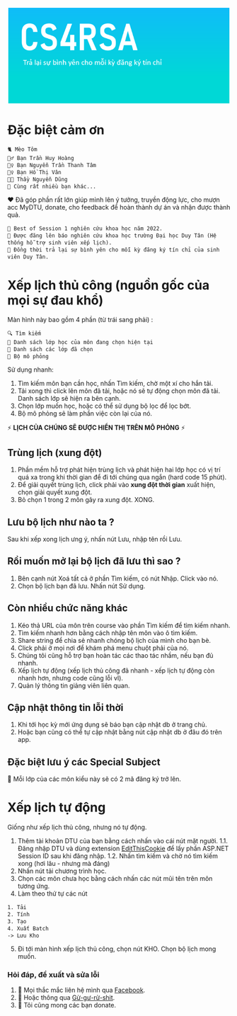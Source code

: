 <p align="center">
<img src="https://raw.githubusercontent.com/toky0s/cs4rsa_core/gh-pages/splashScreen.png" width=500/>
</p>

# Đặc biệt cảm ơn
```
🐈 Mèo Tôm
🕵️‍♂️ Bạn Trần Huy Hoàng
🕵️‍♀️ Bạn Nguyễn Trần Thanh Tâm
🕵️‍♀️ Bạn Hồ Thị Vân
👨‍🏫 Thầy Nguyễn Dũng
🧑‍ Cùng rất nhiều bạn khác...
```
♥️ Đã góp phần rất lớn giúp mình lên ý tưởng, truyền động lực, cho mượn acc MyDTU, donate, cho feedback để hoàn thành dự án và nhận được thành quả.
```
🎉 Best of Session 1 nghiên cứu khoa học năm 2022.
🎉 Được đăng lên báo nghiên cứu khoa học trường Đại học Duy Tân (Hệ thống hỗ trợ sinh viên xếp lịch).
🎉 Đồng thời trả lại sự bình yên cho mỗi kỳ đăng ký tín chỉ của sinh viên Duy Tân.
```
# Xếp lịch thủ công (nguồn gốc của mọi sự đau khổ)
Màn hình này bao gồm 4 phần (từ trái sang phải) :
```
🔍 Tìm kiếm
📑 Danh sách lớp học của môn đang chọn hiện tại
🥠 Danh sách các lớp đã chọn
📅 Bộ mô phỏng
```
Sử dụng nhanh:
1. Tìm kiếm môn bạn cần học, nhấn Tìm kiếm, chờ một xí cho hắn tải.
2. Tải xong thì click lên môn đã tải, hoặc nó sẽ tự động chọn môn đã tải. Danh sách lớp sẽ hiện ra bên cạnh.
3. Chọn lớp muốn học, hoặc có thể sử dụng bộ lọc để lọc bớt.
4. Bộ mô phỏng sẽ làm phần việc còn lại của nó.

⚡ **LỊCH CỦA CHÚNG SẼ ĐƯỢC HIỂN THỊ TRÊN MÔ PHỎNG** ⚡

## Trùng lịch (xung đột)
1. Phần mềm hỗ trợ phát hiện trùng lịch và phát hiện hai lớp học có vị trí quá xa trong khi thời gian để đi tới chúng qua ngắn (hard code 15 phút).
2. Để giải quyết trùng lịch, click phải vào **xung đột thời gian** xuất hiện, chọn giải quyết xung đột.
3. Bỏ chọn 1 trong 2 môn gây ra xung đột. XONG.

## Lưu bộ lịch như nào ta ?
Sau khi xếp xong lịch ưng ý, nhấn nút Lưu, nhập tên rồi Lưu.

## Rồi muốn mở lại bộ lịch đã lưu thì sao ?
1. Bên cạnh nút Xoá tất cả ở phần Tìm kiếm, có nút Nhập. Click vào nó.
2. Chọn bộ lịch bạn đã lưu. Nhấn nút Sử dụng.

## Còn nhiều chức năng khác
1. Kéo thả URL của môn trên course vào phần Tìm kiếm để tìm kiếm nhanh.
2. Tìm kiếm nhanh hơn bằng cách nhập tên môn vào ô tìm kiếm.
3. Share string để chia sẻ nhanh chóng bộ lịch của mình cho bạn bè.
4. Click phải ở mọi nơi để khám phá menu chuột phải của nó.
5. Chúng tôi cũng hỗ trợ bạn hoàn tác các thao tác nhầm, nếu bạn đủ nhanh.
6. Xếp lịch tự động (xếp lịch thủ công đã nhanh - xếp lịch tự động còn nhanh hơn, nhưng code cũng lỗi vl).
7. Quản lý thông tin giảng viên liên quan.

## Cập nhật thông tin lỗi thời
1. Khi tới học kỳ mới ứng dụng sẽ báo bạn cập nhật db ở trang chủ.
2. Hoặc bạn cũng có thể tự cập nhật bằng nút cập nhật db ở đâu đó trên app.

## Đặc biệt lưu ý các Special Subject
🍣 Mỗi lớp của các môn kiểu này sẽ có 2 mã đăng ký trở lên.

# Xếp lịch tự động
Giống như xếp lịch thủ công, nhưng nó tự động.

1. Thêm tài khoản DTU của bạn bằng cách nhấn vào cái nút mặt người.
1.1. Đăng nhập DTU và dùng extension [EditThisCookie](https://chrome.google.com/webstore/detail/editthiscookie/fngmhnnpilhplaeedifhccceomclgfbg)
để lấy phần ASP.NET Session ID sau khi đăng nhập.
1.2. Nhấn tìm kiếm và chờ nó tìm kiếm xong (hơi lâu - nhưng mà đáng)
2. Nhấn nút tải chương trình học.
3. Chọn các môn chưa học bằng cách nhấn các nút mũi tên trên môn tương ứng.
4. Làm theo thứ tự các nút 
```
1. Tải 
2. Tính 
3. Tạo 
4. Xuất Batch 
-> Lưu Kho
```
5. Đi tới màn hình xếp lịch thủ công, chọn nút KHO. Chọn bộ lịch mong muốn.

### Hỏi đáp, đề xuất và sửa lỗi
1. 🍕 Mọi thắc mắc liên hệ mình qua [Facebook](https://www.facebook.com/truongaxin/).
2. 📁 Hoặc thông qua [Gừ-gư-rừ-shit](https://forms.gle/247DQZ4eGnEiyt7M7).
3. 🎁 Tôi cũng mong các bạn donate.

